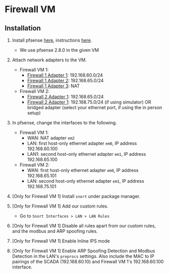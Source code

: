 # Firewall VM

## Installation

1. Install pfsense [here](https://www.pfsense.org/download/), instructions [here](https://docs.netgate.com/pfsense/en/latest/install/index.html).
    - We use pfsense 2.8.0 in the given VM

2. Attach network adapters to the VM.
    - Firewall VM 1:
        - <ins>Firewall 1 Adapter 1</ins>: 192.168.60.0/24
        - <ins>Firewall 1 Adapter 2</ins>: 192.168.65.0/24
        - <ins>Firewall 1 Adapter 3</ins>: NAT
    - Firewall VM 2:
        - <ins>Firewall 2 Adapter 1</ins>: 192.168.65.0/24
        - <ins>Firewall 2 Adapter 1</ins>: 192.168.75.0/24 (if using simulator) OR bridged adapter (select your ethernet port, if using the in person setup)

3. In pfsense, change the interfaces to the following.
    - Firewall VM 1:
        - WAN: NAT adapter `em2`
        - LAN: first host-only ethernet adapter `em0`, IP address 192.168.60.100
        - LAN1: second host-only ethernet adapter `em1`, IP address 192.168.65.100
    - Firewall VM 2:
        - WAN: first host-only ethernet adapter `em0`, IP address 192.168.65.101
        - LAN: second host-only ethernet adapter `em1`, IP address 192.168.75.101

4. [Only for Firewall VM 1] Install `snort` under package manager. 

5. [Only for Firewall VM 1] Add our custom rules. 
    - Go to `Snort Interfaces > LAN > LAN Rules`

6. [Only for Firewall VM 1] Disable all rules apart from our custom rules, and the modbus and ARP spoofing rules.

7. [Only for Firewall VM 1] Enable Inline IPS mode

8. [Only for Firewall VM 1] Enable ARP Spoofing Detection and Modbus Detection in the LAN's `preprocs` settings. Also include the MAC to IP pairings of the SCADA (192.168.60.10) and Firewall VM 1's 192.168.60.100 interface.

